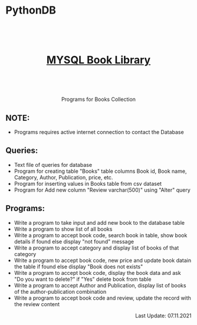 # PythonDB

<h1 align="center">
  <br>
  <a href="https://github.com/BK-Devices/PythonDB"><p> MYSQL Book Library </p></a>
  <br>
</h1>


<p align="center">Programs for Books Collection</p>


## NOTE:

- Programs requires active internet connection to contact the Database


## Queries:

- Text file of queries for database
- Program for creating table "Books" table columns Book id, Book name, Category, Author, Publication, price, etc.
- Program for inserting values in Books table from csv dataset
- Program for Add new column "Review varchar(500)" using "Alter" query


## Programs:

- Write a program to take input and add new book to the database table
- Write a program to show list of all books
- Write a program to accept book code, search book in table, show book details if found else display "not found" message
- Write a program to accept category and display list of books of that category
- Write a program to accept book code, new price and update book datain the table if found else display "Book does not exists"
- Write a program to accept book code, display the book data and ask "Do you want to delete?" if "Yes" delete book from table
- Write a program to accept Author and Publication, display list of books of the author-publication combination
- Write a program to accept book code and review, update the record with the review content


<p align="right"> Last Update: 07.11.2021 </p>
